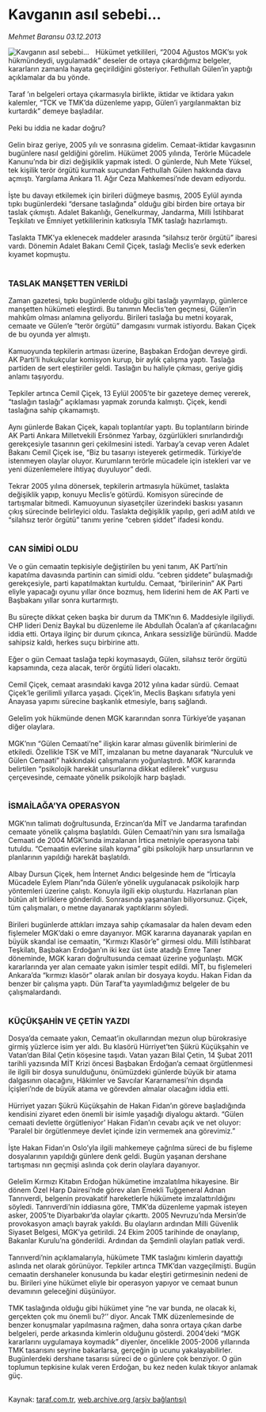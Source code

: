 # Kavganın asıl sebebi...

*Mehmet Baransu 03.12.2013*

<div class="yazi"><img align="left" alt="Kavganın asıl sebebi..." border="0" src="http://www.taraf.com.tr/fotoraflar/makaleler/kavganin-asil-sebebi_4405_orijinal.jpg" style="border-right-width:10px; border-color:#FFFFFF"/>Hükümet yetkilileri, “2004 Ağustos MGK’sı yok hükmündeydi, uygulamadık” deseler de ortaya çıkardığımız belgeler, kararların zamanla hayata geçirildiğini gösteriyor. Fethullah Gülen’in yaptığı açıklamalar da bu yönde.<br/><br/>Taraf ’ın belgeleri ortaya çıkarmasıyla birlikte, iktidar ve iktidara yakın kalemler, “TCK ve TMK’da düzenleme yapıp, Gülen’i yargılanmaktan biz kurtardık” demeye başladılar.<br/><br/>Peki bu iddia ne kadar doğru?<br/><br/>Gelin biraz geriye, 2005 yılı ve sonrasına gidelim. Cemaat-iktidar kavgasının bugünlere nasıl geldiğini görelim. Hükümet 2005 yılında, Terörle Mücadele Kanunu’nda bir dizi değişiklik yapmak istedi. O günlerde, Nuh Mete Yüksel, tek kişilik terör örgütü kurmak suçundan Fethullah Gülen hakkında dava açmıştı. Yargılama Ankara 11. Ağır Ceza Mahkemesi’nde devam ediyordu.<br/><br/>İşte bu davayı etkilemek için birileri düğmeye basmış, 2005 Eylül ayında tıpkı bugünlerdeki “dersane taslağında” olduğu gibi birden bire ortaya bir taslak çıkmıştı. Adalet Bakanlığı, Genelkurmay, Jandarma, Milli İstihbarat Teşkilatı ve Emniyet yetkililerinin katkısıyla TMK taslağı hazırlamıştı.<br/><br/>Taslakta TMK’ya eklenecek maddeler arasında “silahsız terör örgütü” ibaresi vardı. Dönemin Adalet Bakanı Cemil Çiçek, taslağı Meclis’e sevk ederken kıyamet kopmuştu.<br/><br/>
<h3>TASLAK MANŞETTEN VERİLDİ</h3>Zaman gazetesi, tıpkı bugünlerde olduğu gibi taslağı yayımlayıp, günlerce manşetten hükümeti eleştirdi. Bu tanımın Meclis’ten geçmesi, Gülen’in mahkûm olması anlamına geliyordu. Birileri taslağa bu metni koyarak, cemaate ve Gülen’e “terör örgütü” damgasını vurmak istiyordu. Bakan Çiçek de bu oyunda yer almıştı.<br/><br/>Kamuoyunda tepkilerin artması üzerine, Başbakan Erdoğan devreye girdi. AK Parti’li hukukçular komisyon kurup, bir aylık çalışma yaptı. Taslağa partiden de sert eleştiriler geldi. Taslağın bu haliyle çıkması, geriye gidiş anlamı taşıyordu.<br/><br/>Tepkiler artınca Cemil Çiçek, 13 Eylül 2005’te bir gazeteye demeç vererek, “taslağın taslağı” açıklaması yapmak zorunda kalmıştı. Çiçek, kendi taslağına sahip çıkamamıştı.<br/><br/>Aynı günlerde Bakan Çiçek, kapalı toplantılar yaptı. Bu toplantıların birinde AK Parti Ankara Milletvekili Ersönmez Yarbay, özgürlükleri sınırlandırdığı gerekçesiyle tasarının geri çekilmesini istedi. Yarbay’a cevap veren Adalet Bakanı Cemil Çiçek ise, “Biz bu tasarıyı isteyerek getirmedik. Türkiye’de istenmeyen olaylar oluyor. Kurumların terörle mücadele için istekleri var ve yeni düzenlemelere ihtiyaç duyuluyor” dedi.<br/><br/>Tekrar 2005 yılına dönersek, tepkilerin artmasıyla hükümet, taslakta değişiklik yapıp, konuyu Meclis’e götürdü. Komisyon sürecinde de tartışmalar bitmedi. Kamuoyunun siyasetçiler üzerindeki baskısı yasanın çıkış sürecinde belirleyici oldu. Taslakta değişiklik yapılıp, geri adıM atıldı ve “silahsız terör örgütü” tanımı yerine “cebren şiddet” ifadesi kondu.<br/><br/>
<h3>CAN SİMİDİ OLDU</h3>Ve o gün cemaatin tepkisiyle değiştirilen bu yeni tanım, AK Parti’nin kapatılma davasında partinin can simidi oldu. “cebren şiddete” bulaşmadığı gerekçesiyle, parti kapatılmaktan kurtuldu. Cemaat, “birilerinin” AK Parti eliyle yapacağı oyunu yıllar önce bozmuş, hem liderini hem de AK Parti ve Başbakanı yıllar sonra kurtarmıştı.<br/><br/>Bu süreçte dikkat çeken başka bir durum da TMK’nın 6. Maddesiyle ilgiliydi. CHP lideri Deniz Baykal bu düzenleme ile Abdullah Öcalan’a af çıkarılacağını iddia etti. Ortaya ilginç bir durum çıkınca, Ankara sessizliğe büründü. Madde sahipsiz kaldı, herkes suçu birbirine attı.<br/><br/>Eğer o gün Cemaat taslağa tepki koymasaydı, Gülen, silahsız terör örgütü kapsamında, ceza alacak, terör örgütü lideri olacaktı.<br/><br/>Cemil Çiçek, cemaat arasındaki kavga 2012 yılına kadar sürdü. Cemaat Çiçek’le gerilimli yıllarca yaşadı. Çiçek’in, Meclis Başkanı sıfatıyla yeni Anayasa yapımı sürecine başkanlık etmesiyle, barış sağlandı.<br/><br/>Gelelim yok hükmünde denen MGK kararından sonra Türkiye’de yaşanan diğer olaylara.<br/><br/>MGK’nın “Gülen Cemaati’ne” ilişkin karar alması güvenlik birimlerini de etkiledi. Özellikle TSK ve MİT, imzalanan bu metne dayanarak “Nurculuk ve Gülen Cemaati” hakkındaki çalışmalarını yoğunlaştırdı. MGK kararında belirtilen “psikolojik harekât unsurlarına dikkat edilerek” vurgusu çerçevesinde, cemaate yönelik psikolojik harp başladı.<br/><br/>
<h3>İSMAİLAĞA’YA OPERASYON</h3>MGK’nın talimatı doğrultusunda, Erzincan’da MİT ve Jandarma tarafından cemaate yönelik çalışma başlatıldı. Gülen Cemaati’nin yanı sıra İsmailağa Cemaati de 2004 MGK’sında imzalanan İrtica metniyle operasyona tabi tutuldu. “Cemaatin evlerine silah koyma” gibi psikolojik harp unsurlarının ve planlarının yapıldığı harekât başlatıldı.<br/><br/>Albay Dursun Çiçek, hem İnternet Andıcı belgesinde hem de “İrticayla Mücadele Eylem Planı”nda Gülen’e yönelik uygulanacak psikolojik harp yöntemleri üzerine çalıştı. Konuyla ilgili ekip oluşturdu. Hazırlanan plan bütün alt birliklere gönderildi. Sonrasında yaşananları biliyorsunuz. Çiçek, tüm çalışmaları, o metne dayanarak yaptıklarını söyledi.<br/><br/>Birileri bugünlerde attıkları imzaya sahip çıkamasalar da halen devam eden fişlemeler MGK’daki o emre dayanıyor. MGK kararına dayanarak yapılan en büyük skandal ise cemaatin, “Kırmızı Klasör’e” girmesi oldu. Milli İstihbarat Teşkilatı, Başbakan Erdoğan’ın iki kez üst üste atadığı Emre Taner döneminde, MGK kararı doğrultusunda cemaat üzerine yoğunlaştı. MGK kararlarında yer alan cemaate yakın isimler tespit edildi. MİT, bu fişlemeleri Ankara’da “kırmızı klasör” olarak anılan bir dosyaya koydu. Hakan Fidan da benzer bir çalışma yaptı. Dün Taraf’ta yayımladığımız belgeler de bu çalışmalardandı.<br/><br/>
<h3>KÜÇÜKŞAHİN VE ÇETİN YAZDI</h3>Dosya’da cemaate yakın, Cemaat’in okullarından mezun olup bürokrasiye girmiş yüzlerce isim yer aldı. Bu klasörü Hürriyet’ten Şükrü Küçükşahin ve Vatan’dan Bilal Çetin köşesine taşıdı. Vatan yazarı Bilal Çetin, 14 Şubat 2011 tarihli yazısında MİT Krizi öncesi Başbakan Erdoğan’a cemaat örgütlenmesi ile ilgili bir dosya sunulduğunu, önümüzdeki günlerde büyük bir atama dalgasının olacağını, Hâkimler ve Savcılar Kararnamesi’nin dışında İçişleri’nde de büyük atama ve görevden almalar olacağını iddia etti.<br/><br/>Hürriyet yazarı Şükrü Küçükşahin de Hakan Fidan’ın göreve başladığında kendisini ziyaret eden önemli bir isimle yaşadığı diyalogu aktardı. “Gülen cemaati devlette örgütleniyor’ Hakan Fidan’ın cevabı açık ve net oluyor: ‘Paralel bir örgütlenmeye devlet içinde izin vermemek ana görevimiz.”<br/><br/>İşte Hakan Fidan’ın Oslo’yla ilgili mahkemeye çağrılma süreci de bu fişleme dosyalarının yapıldığı günlere denk geldi. Bugün yaşanan dershane tartışması nın geçmişi aslında çok derin olaylara dayanıyor.<br/><br/>Gelelim Kırmızı Kitabın Erdoğan hükümetine imzalatılma hikayesine. Bir dönem Özel Harp Dairesi’nde görev alan Emekli Tuğgeneral Adnan Tanrıverdi, belgenin provakatif hareketlerle hükümete imzalattırıldığını söyledi. Tanrıverdi’nin iddiasına göre, TMK’da düzenleme yapmak isteyen asker, 2005’te Diyarbakır’da olaylar çıkarttı. 2005 Nevruzu’nda Mersin’de provokasyon amaçlı bayrak yakıldı. Bu olayların ardından Milli Güvenlik Siyaset Belgesi, MGK’ya getirildi. 24 Ekim 2005 tarihinde de onaylanıp, Bakanlar Kurulu’na gönderildi. Ardından da Şemdinli olayları patlak verdi.<br/><br/>Tanrıverdi’nin açıklamalarıyla, hükümete TMK taslağını kimlerin dayattığı aslında net olarak görünüyor. Tepkiler artınca TMK’dan vazgeçilmişti. Bugün cemaatin dershaneler konusunda bu kadar eleştiri getirmesinin nedeni de bu. Birileri yine hükümet eliyle bir operasyon yapıyor ve cemaat bunun devamının geleceğini düşünüyor.<br/><br/>TMK taslağında olduğu gibi hükümet yine “ne var bunda, ne olacak ki, gerçekten çok mu önemli bu?’’ diyor. Ancak TMK düzenlemesinde de benzer konuşmalar yapılmasına rağmen, daha sonra ortaya çıkan darbe belgeleri, perde arkasında kimlerin olduğunu gösterdi. 2004’deki “MGK kararlarını uygulamaya koymadık” diyenler, öncelikle 2005-2006 yıllarında TMK tasarısını seyrine bakarlarsa, gerçeğin ip ucunu yakalayabilirler. Bugünlerdeki dershane tasarısı süreci de o günlere çok benziyor. O gün toplumun tepkisine kulak veren Erdoğan, bu kez neden kulak tıkıyor anlamak güç.<br/><br/>
</div>

Kaynak: [taraf.com.tr](http://www.taraf.com.tr:80/mehmet-baransu/makale-kavganin-asil-sebebi.htm), [web.archive.org (arşiv bağlantısı)](http://web.archive.org/web/20131204203543/http://www.taraf.com.tr:80/mehmet-baransu/makale-kavganin-asil-sebebi.htm)
